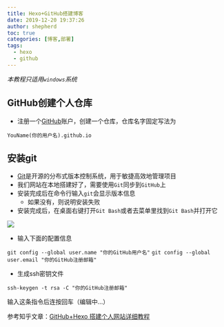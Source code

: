 ```yaml
---
title: Hexo+GitHub搭建博客
date: 2019-12-20 19:37:26
author: shepherd
toc: true
categories: [博客,部署]
tags:
  - hexo
  - github
---
```


*本教程只适用`windows`系统*

<!-- more -->

##  GitHub创建个人仓库 

- 注册一个[GitHub]( https://github.com/ )账户，创建一个仓库，仓库名字固定写法为

`YouName(你的用户名).github.io`

##  安装git

-  [Git]( https://git-scm.com/download/win )是开源的分布式版本控制系统，用于敏捷高效地管理项目 
-  我们网站在本地搭建好了，需要使用`Git`同步到`GitHub`上 
- 安装完成后在命令行输入`git`会显示版本信息
  - 如果没有，则说明安装失败
- 安装完成后，在桌面右键打开`Git Bash`或者去菜单里找到`Git Bash`并打开它

![](https://cdn.jsdelivr.net/gh/shepherdev/shepherdev.github.io@hexo/static/article/2019/1.png)

- 输入下面的配置信息

`git config --global user.name "你的GitHub用户名"` 
`git config --global user.email "你的GitHub注册邮箱"`

-  生成ssh密钥文件 

`ssh-keygen -t rsa -C "你的GitHub注册邮箱"`

输入这条指令后连按回车（编辑中...）



参考知乎文章：[GitHub+Hexo 搭建个人网站详细教程]( https://zhuanlan.zhihu.com/p/26625249?utm_source=com.tencent.tim&utm_medium=social&utm_oi=881261714933415936)
